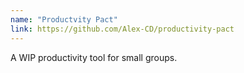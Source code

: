```yaml
---
name: "Productvity Pact"
link: https://github.com/Alex-CD/productivity-pact
---
```

A WIP productivity tool for small groups.